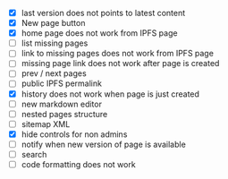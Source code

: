 * [x] last version does not points to latest content
* [x] New page button
* [x] home page does not work from IPFS page
* [ ] list missing pages
* [ ] link to missing pages does not work from IPFS page
* [ ] missing page link does not work after page is created
* [ ] prev / next pages
* [ ] public IPFS permalink
* [x] history does not work when page is just created
* [ ] new markdown editor
* [ ] nested pages structure
* [ ] sitemap XML
* [x] hide controls for non admins
* [ ] notify when new version of page is available
* [ ] search
* [ ] code formatting does not work

